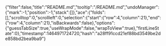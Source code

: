 {"filter":false,"title":"README.md","tooltip":"/README.md","undoManager":{"mark":-1,"position":-1,"stack":[]},"ace":{"folds":[],"scrolltop":0,"scrollleft":0,"selection":{"start":{"row":4,"column":21},"end":{"row":4,"column":21},"isBackwards":false},"options":{"guessTabSize":true,"useWrapMode":false,"wrapToView":true},"firstLineState":0},"timestamp":1464971724720,"hash":"a28ff91ccd21ef88bd3549be2de858bd2bea9ba9"}